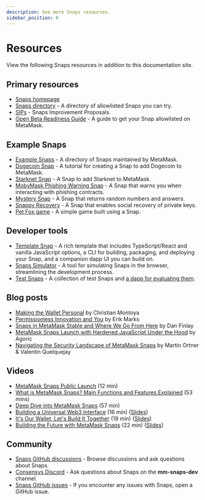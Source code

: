 ```yaml
---
description: See more Snaps resources.
sidebar_position: 8
---
```


# Resources

View the following Snaps resources in addition to this documentation site.

## Primary resources

- [Snaps homepage](https://metamask.io/snaps/)
- [Snaps directory](https://snaps.metamask.io/) - A directory of allowlisted Snaps you can try.
- [SIPs](https://github.com/MetaMask/SIPs) - Snaps Improvement Proposals.
- [Open Beta Readiness Guide](https://github.com/MetaMask/snaps/discussions/1411) - A guide to get
  your Snap allowlisted on MetaMask.

## Example Snaps

- [Example Snaps](https://github.com/MetaMask/snaps/tree/main/packages/examples) - A directory of
  Snaps maintained by MetaMask.
- [Dogecoin Snap](https://github.com/ziad-saab/dogecoin-snap) - A tutorial for creating a Snap to
  add Dogecoin to MetaMask.
- [Starknet Snap](https://github.com/Consensys/starknet-snap) - A Snap to add Starknet to MetaMask.
- [MobyMask Phishing Warning Snap](https://github.com/Montoya/mobymask-snap) - A Snap that warns you
  when interacting with phishing contracts.
- [Mystery Snap](https://github.com/Montoya/random-snap) - A Snap that returns random numbers and answers.
- [Snappy Recovery](https://github.com/ziad-saab/snappy-recovery) - A Snap that enables social
  recovery of private keys.
- [Pet Fox game](https://github.com/Montoya/pet-fox) - A simple game built using a Snap.

## Developer tools

- [Template Snap](https://github.com/MetaMask/template-snap-monorepo) - A rich template that
  includes TypeScript/React and vanilla JavaScript options, a CLI for building, packaging, and
  deploying your Snap, and a companion dapp UI you can build on.
- [Snaps Simulator](https://metamask.github.io/snaps/snaps-simulator/latest) - A tool for simulating
  Snaps in the browser, streamlining the development process.
- [Test Snaps](https://github.com/MetaMask/snaps/tree/main/packages/test-snaps) - A collection of
  test Snaps and [a dapp for evaluating them](https://metamask.github.io/snaps/test-snaps/latest/).

## Blog posts

- [Making the Wallet Personal](https://thedefiant.io/making-the-wallet-personal) by Christian
  Montoya
- [Permissionless Innovation and You](https://metamask.io/news/latest/permissionless-innovation-and-you/)
  by Erik Marks
- [Snaps in MetaMask Stable and Where We Go From
  Here](https://metamask.io/news/latest/snaps-in-metamask-stable-and-where-we-go-from-here/) by Dan
  Finlay
- [MetaMask Snaps Launch with Hardened JavaScript Under the
  Hood](https://agoric.com/blog/announcements/metamask-snaps-launch-with-hardened-javascript-under-the-hood) by Agoric
- [Navigating the Security Landscape of MetaMask Snaps](https://metamask.io/news/developers/navigating-the-security-landscape-of-metamask-snaps/)
  by Martin Ortner & Valentin Quelquejay

## Videos

- [MetaMask Snaps Public Launch](https://www.youtube.com/watch?v=cbkjbYd71OY) (12 min)
- [What is MetaMask Snaps? Main Functions and Features Explained](https://www.youtube.com/watch?v=Dlw9yLpEm7E) (53 mins)
- [Deep Dive into MetaMask Snaps](https://www.youtube.com/watch?v=qXEBqamnv5w) (57 min)
- [Building a Universal Web3 Interface](https://vimeo.com/864943019)
  (16 min) ([Slides](https://docs.google.com/presentation/d/1pnx6JdpFaj6LsW3B89jqumYgmHvirOE2H-_2S1ggRvY/edit?usp=sharing))
- [It's Our Wallet, Let's Build It Together](https://www.youtube.com/watch?v=G6qunL2gnjE) (19 min)
  ([Slides](https://docs.google.com/presentation/d/1ZjhYF-3mwGmsFdcbDgqgFR6t3YIab4_Hk3dRAWjvSQg/edit?usp=sharing))
- [Building the Future with MetaMask Snaps](https://www.youtube.com/watch?v=iE8CGzadKZ8&t=288s) (22 min)
  ([Slides](https://docs.google.com/presentation/d/1LG8MqRrbb9qSg4m8ZjJXPQFccb9YPc-6387hSNpscpY/edit?usp=sharing))

## Community

- [Snaps GitHub discussions](https://github.com/MetaMask/snaps/discussions) - Browse discussions and
  ask questions about Snaps.
- [Consensys Discord](https://discord.gg/consensys) - Ask questions about Snaps on the **mm-snaps-dev** channel.
- [Snaps GitHub issues](https://github.com/MetaMask/snaps/issues) - If you encounter any issues with
  Snaps, open a GitHub issue.
